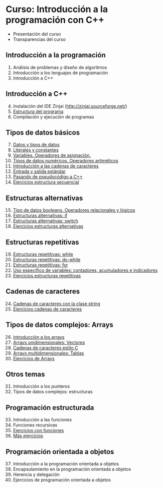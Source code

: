 # Curso: Introducción a la programación con C++

* Presentación del curso
* Transparencias del curso

## Introducción a la programación

1. Análisis de problemas y diseño de algoritmos
2. Introducción a los lenguajes de programación
3. Introducción a C++

## Introducción a C++

4. Instalación del IDE Zinjai (http://zinjai.sourceforge.net/)
5. [Estructura del programa](curso/u05)
6. Compilación y ejecución de programas

## Tipos de datos básicos

7. [Datos y tipos de datos](curso/u07)
8. [Literales y constantes](curso/u08)
9. [Variables. Operadores de asignación.](curso/u09)
10. [Tipos de datos numéricos. Operadores aritméticos](curso/u10)
11. [Introducción a las cadenas de caracteres](curso/u11)
12. [Entrada y salida estándar](curso/u12)
13. [Pasando de pseudocódigo a C++](curso/u13)
14. [Ejercicios estructura secuencial](curso/u14)

## Estructuras alternativas

15. [Tipo de datos booleano. Operadores relacionales y lógicos](curso/u15)
16. [Estructuras alternativas: if](curso/u16)
17. [Estructuras alternativas: switch](curso/u17)
18. [Ejercicios estructuras alternativas](curso/u18)

## Estructuras repetitivas

19. [Estructuras repetitivas: while](curso/u19)
20. [Estructuras repetitivas: do-while](curso/u20)
21. [Estructuras repetitivas: for](curso/u21)
22. [Uso específico de variables: contadores, acumuladores e indicadores](curso/u22)
23. [Ejercicios estructuras repetitivas](curso/u23)

## Cadenas de caracteres

24. [Cadenas de caracteres con la clase string](curso/u24)
25. [Ejercicios cadenas de caracteres](curso/u25)

## Tipos de datos complejos: Arrays

26. [Introducción a los arrays](curso/u26)
27. [Arrays unidimensionales: Vectores](curso/u27)
28. [Cadenas de caracteres estilo C](curso/u28)
29. [Arrays multidimensionales: Tablas](curso/u29)
30. [Ejercicios de Arrays](curso/u30)

## Otros temas

31. Introducción a los punteros
32. Tipos de datos complejos: estructuras

## Programación estructurada

33. Introducción a las funciones
34. Funciones recursivas
35. [Ejercicios con funciones](curso/u35)
36. [Más ejercicios](curso/u36)

## Programación orientada a objetos

37. Introducción a la programación orientada a objetos
38. Encapsulamiento en la programación orientada a objetos
39. Herencia y delegación
40. Ejercicios de programación orientada a objetos



